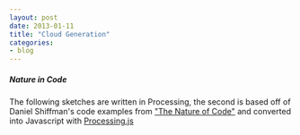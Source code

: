```yaml
---
layout: post
date: 2013-01-11
title: "Cloud Generation"
categories:
- blog
---
```

<h5>Nature in Code</h5>
<p>
<script src="http://cloud.github.com/downloads/processing-js/processing-js/processing-1.4.1.min.js"></script>
<script type="application/processing" data-processing-target="pjs">
Inkblot friend;
int clicked = 0;

void setup() {
  size(500, 500);
  background(255);
  smooth();
  friend = new Inkblot();
}

void draw(){
   friend.draw(); 
}

void mouseDragged() {
  strokeWeight(4);
  line(friend.blot.x,friend.blot.y,friend.blot.x,friend.blot.y);
  line((600-friend.blot.x),friend.blot.y,(600-friend.blot.x),friend.blot.y);
}
void keyPressed(){
  if (key == CODED) {
    if (keyCode == ENTER) {
	//the line below allows the current sketch to open as tif in another tab
	saveFrame("rosarch-####.tif"); 
	}
  }
}
void mouseClicked() {

  background(255-clicked,255-(clicked)*(clicked),clicked,100);
  
  clicked++;
  
  if(clicked > 1){ 
    background(255-(clicked)*(clicked),255-random(255),255-random(255));
  }

 }   
 /* OpenProcessing Tweak of *@*http://www.openprocessing.org/sketch/39662*@* */
/* !do not delete the line above, required for linking your tweak if you re-upload */
import processing.pdf.*;


class Inkblot {

  PVector blot = new PVector(0, 0);
  boolean colorize;

  Inkblot() {
    blot.x = mouseX;
    blot.y = mouseY;
    colorize = false;
  }

  void draw() {

    strokeWeight(random(15)*random(5));
    blot.x = mouseX;
    blot.y = mouseY;

    if (!colorize) {
      stroke(0, random(90, 100));
      point(blot.x, blot.y);
      point((600-blot.x), blot.y);
    }
    else {
      stroke(random(255), random(255), random(255));
      point(blot.x, blot.y);
      point((600-mouseX), mouseY);
    }
  }
}

 </script> 
 <script type="application/processing" data-processing-target="cloud">

/**
* Title: Walking Cloud (w/ Vectors)
* Name: Maya Richman
* Date: January 14, 2013
* Assignment 2- Chapter 1-2 Exercise
**/
// Original by:
// Daniel Shiffman
// http://natureofcode.com

// A random walker object!

Walker w;
int opacity = 100;

void setup() {
  size(500, 500);
  background(65, 129, 254); //changed to bright blue
  // Create a walker object
  w = new Walker();
}

void draw() {
  // Run the walker object
  w.step();
  w.render();
}

void keyPressed() { //When the up arrow is pressed a green circle appears and enlarges increasing the step
  if (key == CODED) {
    if (keyCode == UP) {
      w.stepSize=w.stepSize+1;
      smooth();
      noStroke(); 
      fill(40, 450, 40, 50);
      ellipse(40, 450, w.stepSize - 1, w.stepSize - 1);
    }
    if (keyCode == DOWN) { //the down arrow makes a blue circle decrease and decreases the steps
      if (w.step != 0) {
        w.stepSize=w.stepSize-1;
      }
      fill(65, 129, 254); //changed to bright blue
      ellipse(40, 450, w.stepSize, w.stepSize);
    }
  }
}
/**
* Title: Walking Cloud (w/ Vectors)
* Name: Maya Richman
* Date: January 14, 2013
* Assignment 2- Chapter 1-2 Exercise
**/
// Original by:
// Daniel Shiffman
// http://natureofcode.com

// A random walker object!


class Walker {
  PVector location;
  int stepSize; //can this be part of a new pvector class


  Walker() {
    location = new PVector(width/2,height/2);
    stepSize = 5;
  }

  void render() {
    stroke(255);
    point(location.x,location.y);
  }

  // Randomly move up, down, left, right, or stay in one place
  void step() {
    int choice = int(random(4));
    //randomly decrement or increment x or y
    if (choice == 0) {
      location.x++;
    } else if (choice == 1) {
      location.x--;
    } else if (choice == 2) {
      location.y++;
    } else {
      location.y--;
    }

   float prob = random(1);
   //each option is as likely and takes 4 steps more than the original
   if(prob < .25){
     location.x=location.x+stepSize;
   }
   if(prob >= .25 && prob < .50){
     location.x=location.x-stepSize; 
   }
   if(prob >= .50 && prob < .75){
     location.y=location.y+stepSize; 
   }
   if(prob >= .75 && prob < 1){
     location.y=location.y-stepSize; 
   }
   
    location.x = constrain(location.x,0,width-1);
    location.y = constrain(location.y,0,height-1);
    
  }
}
</script>
<p>The following sketches are written in Processing, the second is based off of Daniel Shiffman's code examples from <a href='https://github.com/shiffman/The-Nature-of-Code'>"The Nature of Code"</a> and converted into Javascript with <a href='http://js.processing.org/'>Processing.js</a></p><p>
	 	 <canvas id="pjs"> </canvas></p>  
 <p><canvas id="cloud"> </canvas></p>